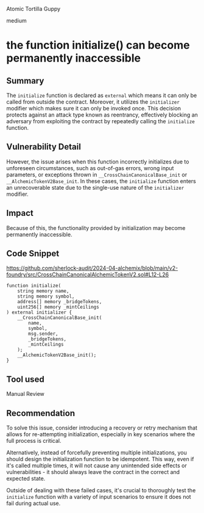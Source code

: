 Atomic Tortilla Guppy

medium

# the function initialize() can become permanently inaccessible

## Summary

The `initialize` function is declared as `external` which means it can only be called from outside the contract. Moreover, it utilizes the `initializer` modifier which makes sure it can only be invoked once. This decision protects against an attack type known as reentrancy, effectively blocking an adversary from exploiting the contract by repeatedly calling the `initialize` function.

## Vulnerability Detail

However, the issue arises when this function incorrectly initializes due to unforeseen circumstances, such as out-of-gas errors, wrong input parameters, or exceptions thrown in `__CrossChainCanonicalBase_init` or `__AlchemicTokenV2Base_init`. In these cases, the `initialize` function enters an unrecoverable state due to the single-use nature of the `initializer` modifier. 

## Impact

Because of this, the functionality provided by initialization may become permanently inaccessible.


## Code Snippet

https://github.com/sherlock-audit/2024-04-alchemix/blob/main/v2-foundry/src/CrossChainCanonicalAlchemicTokenV2.sol#L12-L26

```solidity
function initialize(
    string memory name,
    string memory symbol,
    address[] memory _bridgeTokens,
    uint256[] memory _mintCeilings
) external initializer {
    __CrossChainCanonicalBase_init(
        name,
        symbol,
        msg.sender,
        _bridgeTokens,
        _mintCeilings
    );
    __AlchemicTokenV2Base_init();
}
```


## Tool used

Manual Review

## Recommendation

To solve this issue, consider introducing a recovery or retry mechanism that allows for re-attempting initialization, especially in key scenarios where the full process is critical. 

Alternatively, instead of forcefully preventing multiple initializations, you should design the initialization function to be idempotent. This way, even if it's called multiple times, it will not cause any unintended side effects or vulnerabilities - it should always leave the contract in the correct and expected state.

Outside of dealing with these failed cases, it's crucial to thoroughly test the `initialize` function with a variety of input scenarios to ensure it does not fail during actual use.

